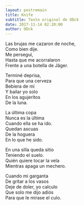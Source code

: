 ```yaml
---
layout: postremain
title: Knife
subtitle: Texto original de ODck
date: 2017-11-14 02:20:00
author: ODck
---
```


Las brujas me cazaron de noche,  
Como bien dije.  
Me perseguí,  
Hasta que me acorralaron  
Frente a una botella de Jäger.  

Terminé deprisa,  
Para que una cerveza  
Bebiera de mí  
Y bailar yo solo  
En los agujeritos  
De la luna.  

La última copa  
Nunca es la última  
Cuando ella se ha ido.  
Quedan ascuas  
De la hoguera  
En lo que he sido.  

En una silla queda sitio  
Teniendo el suelo.  
Quién quiere tocar la vela  
Mientras apaga un mechero.  

Cuando mi garganta  
De gritar a los vasos  
Deje de doler, yo calculo  
Que solo me dijo adiós  
Para que le mirase el culo.  